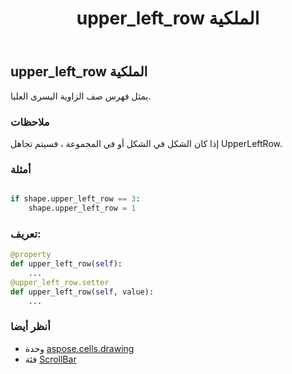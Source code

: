 ﻿---
title: upper_left_row الملكية
second_title: Aspose.Cells for Python via .NET API المراجع
description:
type: docs
weight: 1210
url: /ar/python-net/aspose.cells.drawing/scrollbar/upper_left_row/
is_root: false
---
##  upper_left_row الملكية

يمثل فهرس صف الزاوية اليسرى العليا.

###  ملاحظات

إذا كان الشكل في الشكل أو في المجموعة ، فسيتم تجاهل UpperLeftRow.

###  أمثلة

```python

if shape.upper_left_row == 3:
    shape.upper_left_row = 1

```
###  تعريف:
```python
@property
def upper_left_row(self):
    ...
@upper_left_row.setter
def upper_left_row(self, value):
    ...
```

###  أنظر أيضا
* وحدة [aspose.cells.drawing](../../)
* فئة [ScrollBar](/cells/ar/python-net/aspose.cells.drawing/scrollbar)
